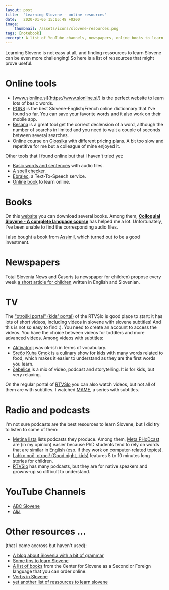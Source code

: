 ```yaml
---
layout: post
title:  "Learning Slovene - online resources"
date:   2020-01-05 15:05:48 +0200
image: 
    thumbnail: /assets/icons/slovene-resources.png
tags: [notebook]
excerpt: A list of YouTube channels, newspapers, online books to learn Slovene.
---
```


Learning Slovene is not easy at all, and finding ressources to learn Slovene can be even more challenging! So here is a list of ressources that might prove useful.

# Online tools
* [www.slonline.si](https://www.slonline.si/) is the perfect website to learn lots of basic words.
* [PONS](https://en.pons.com/translate/slovenian-english) is the best Slovene-English/French online dictionnary that I've found so far. You can save your favorite words and it also work on their mobile app.
* [Besana](https://besana.amebis.si/pregibanje/) is a great tool get the correct declension of a word, although the number of searchs in limited and you need to wait a couple of seconds between several searches.
* Online course on [Glossika](https://ai.glossika.com/) with different pricing plans. A bit too slow and repetitive for me but a colleague of mine enjoyed it.

Other tools that I found online but that I haven't tried yet:
* [Basic words and sentences](http://ilanguages.org/slovene.php) with audio files.
* [A spell checker](https://fran.si/134/slovenski-pravopis).
* [Ebralec](https://ebralec.si/branje/), a Text-To-Speech service.
* [Online book](http://www.goethe-verlag.com/book2/EN/ENSL/ENSL002.HTM) to learn online.

# Books  
On this [website](https://archive.org/details/SloveneSlovenianLanguageLearningPack) you can download several books. Among them, [**Colloquial Slovene - A complete language course**](https://ia801608.us.archive.org/28/items/SloveneSlovenianLanguageLearningPack/02%20Colloquial%20Slovene%20A%20Complete%20Language%20Course.pdf) has helped me a lot. Unfortunately, I've been unable to find the corresponding audio files.

I also bought a book from [Assimil](https://www.assimil.com/guides-conversation/333-slovene-de-poche-9782700504903.html), which turned out to be a good investment.

# Newspapers  
Total Slovenia News and Časoris (a newspaper for children) propose every week [a short article for children](https://www.total-slovenia-news.com/tag/dual-text) written in English and Slovenian.

# TV  
The ["otroški portal" (kids' portal)](https://otroski.rtvslo.si/televizija) of the RTVSlo is good place to start: it has lots of short videos, including videos in slovene with slovene subtitles! And this is not so easy to find :). You need to create an account to access the videos. You have the choice between videos for toddlers and more advanced videos. Among videos with subtitles: 
- [Aktivatorji](https://otroski.rtvslo.si/televizija/oddaja/173250555) was ok-ish in terms of vocabulary.
- [Srečo Kuha Cmok](https://otroski.rtvslo.si/televizija/oddaja/173250695) is a culinary show for kids with many words related to food, which makes it easier to understand as they are the first words you learn.
- [čebelice](https://otroski.rtvslo.si/televizija/oddaja/173250951) is a mix of video, podcast and storytelling. It is for kids, but very relaxing.

On the regular portal of [RTVSlo](https://4d.rtvslo.si/arhiv/) you can also watch videos, but not all of them are with subtitles. I watched [MAME](https://4d.rtvslo.si/arhiv/mame), a series with subtitles.

# Radio and podcasts
I'm not sure podcasts are the best resources to learn Slovene, but I did try to listen to some of them:
* [Metina lista](https://metinalista.si/category/podkasti/) lists podcasts they produce. Among them, [Meta PHoDcast](https://metinalista.si/category/phodcast/) are (in my opinion) easier because PhD students tend to rely on words that are similar in English (esp. if they work on computer-related topics).
* [Lahko noč, otroci! (Good night, kids)](https://radioprvi.rtvslo.si/lahko-noc-otroci/) features 5 to 10 minutes long stories for children.
* [RTVSlo](https://www.rtvslo.si/podkasti) has many podcasts, but they are for native speakers and growns-up so difficult to understand.

# YouTube Channels
* [ABC Slovene](https://www.youtube.com/channel/UCsVN1fkNwfq_hne0nXdLXmw/videos) 
* [Alja](https://www.youtube.com/channel/UCIbzxu9LTpAuwQCUa81g2ew)


# Other resources ...
 (that I came accross but haven't used):
* [A blog about Slovenia with a bit of grammar](https://annainslovenia.wordpress.com/#)
* [Some tips to learn Slovene](https://breghouse.com/2019/02/21/learning-slovenian-tips-and-advice-from-8-foreigners-that-speak-slovene%EF%BB%BF/)
* [A list of books](https://centerslo.si/en/books/) from the Center for Slovene as a Second or Foreign language that you can order online.
* [Verbs in Slovene](https://zalozba.zrc-sazu.si/sl/publikacije/slovenski-glagol#v)
* [yet another list of ressources to learn slovene](https://wanderinghelene.com/learn-slovenian/)